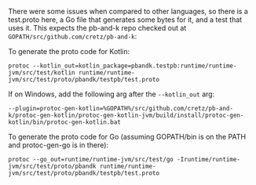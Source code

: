 There were some issues when compared to other languages, so there is a test.proto here, a Go file that generates some
bytes for it, and a test that uses it. This expects the pb-and-k repo checked out at
`GOPATH/src/github.com/cretz/pb-and-k`:

To generate the proto code for Kotlin:

    protoc --kotlin_out=kotlin_package=pbandk.testpb:runtime/runtime-jvm/src/test/kotlin runtime/runtime-jvm/src/test/proto/pbandk/testpb/test.proto

If on Windows, add the following arg after the `--kotlin_out` arg:

    --plugin=protoc-gen-kotlin=%GOPATH%/src/github.com/cretz/pb-and-k/protoc-gen-kotlin/protoc-gen-kotlin-jvm/build/install/protoc-gen-kotlin/bin/protoc-gen-kotlin.bat

To generate the proto code for Go (assuming GOPATH/bin is on the PATH and protoc-gen-go is in there):

    protoc --go_out=runtime/runtime-jvm/src/test/go -Iruntime/runtime-jvm/src/test/proto/pbandk runtime/runtime-jvm/src/test/proto/pbandk/testpb/test.proto